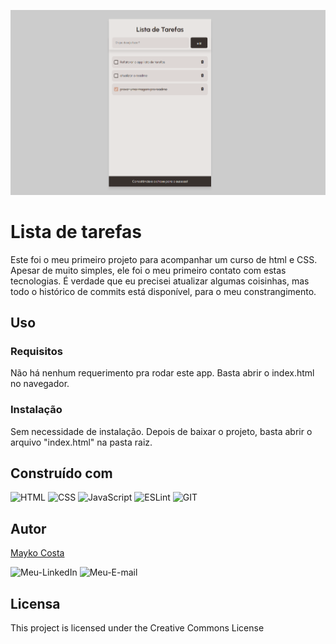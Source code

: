 ![Lista-de-tarefas](./dist/img/lista-de-tarefas.png)
# Lista de tarefas

Este foi o meu primeiro projeto para acompanhar um curso de html e CSS. Apesar de muito simples, ele foi o meu primeiro contato com estas tecnologias. É verdade que eu precisei atualizar algumas coisinhas, mas todo o histórico de commits está disponível, para o meu constrangimento.

## Uso


### Requisitos

Não há nenhum requerimento pra rodar este app. Basta abrir o index.html no navegador.

### Instalação

Sem necessidade de instalação. Depois de baixar o projeto, basta abrir o arquivo "index.html" na pasta raiz.

## Construído com

![HTML](https://img.shields.io/badge/HTML5-E34F26?style=for-the-badge&logo=html5&logoColor=white)
![CSS](https://img.shields.io/badge/CSS3-1572B6?style=for-the-badge&logo=css3&logoColor=white)
![JavaScript](https://img.shields.io/badge/JavaScript-F7DF1E?style=for-the-badge&logo=javascript&logoColor=black)
![ESLint](https://img.shields.io/badge/ESLint-4B3263?style=for-the-badge&logo=eslint&logoColor=white)
![GIT](https://img.shields.io/badge/GIT-E44C30?style=for-the-badge&logo=git&logoColor=white)


## Autor

[Mayko Costa](https://github.com/Maykopr)

![Meu-LinkedIn](https://img.shields.io/badge/LinkedIn-0077B5?style=for-the-badge&logo=linkedin&logoColor=white)
![Meu-E-mail](https://img.shields.io/badge/Microsoft_Outlook-0078D4?style=for-the-badge&logo=microsoft-outlook&logoColor=white)

## Licensa

This project is licensed under the Creative Commons License
